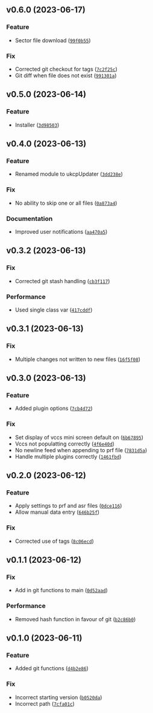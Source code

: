 <!--next-version-placeholder-->

## v0.6.0 (2023-06-17)

### Feature

* Sector file download ([`99f0b55`](https://github.com/chssn/ukcp-updater/commit/99f0b553cd8f372d3b084af6e9b73d381454480e))

### Fix

* Corrected git checkout for tags ([`7c2f25c`](https://github.com/chssn/ukcp-updater/commit/7c2f25c4a3d9f99e615ecb96d98cf5bcb635afc4))
* Git diff when file does not exist ([`991301a`](https://github.com/chssn/ukcp-updater/commit/991301adf1b58794e1fb10fbf00b244cdd437742))

## v0.5.0 (2023-06-14)

### Feature

* Installer ([`3d98503`](https://github.com/chssn/ukcp-updater/commit/3d98503ef89a972eec5588796157c6665142c88d))

## v0.4.0 (2023-06-13)

### Feature

* Renamed module to ukcpUpdater ([`3dd238e`](https://github.com/chssn/ukcp-updater/commit/3dd238e60a59d307d3da65225e1ed5c25f51d629))

### Fix

* No ability to skip one or all files ([`0a873a4`](https://github.com/chssn/ukcp-updater/commit/0a873a45f29c55615a939c02cc35c06ecf68b002))

### Documentation

* Improved user notifications ([`aa470a5`](https://github.com/chssn/ukcp-updater/commit/aa470a51c8b71d309d5073237e9ce1d0b2d6f965))

## v0.3.2 (2023-06-13)

### Fix

* Corrected git stash handling ([`cb3f117`](https://github.com/chssn/ukcp-updater/commit/cb3f1177a7cb0b9812ff50cd335ce4f8dec017e2))

### Performance

* Used single class var ([`417cddf`](https://github.com/chssn/ukcp-updater/commit/417cddfa5e07d17bd6546360a16cad7f730f5ee5))

## v0.3.1 (2023-06-13)

### Fix

* Multiple changes not written to new files ([`16f5f08`](https://github.com/chssn/ukcp-updater/commit/16f5f08cd5d4682c8fbeff18330d8a1eda96c3d7))

## v0.3.0 (2023-06-13)

### Feature

* Added plugin options ([`7cb4d72`](https://github.com/chssn/ukcp-updater/commit/7cb4d72ed5a6f60c92fbd56bef3bd6914f8d56a0))

### Fix

* Set display of vccs mini screen default on ([`6b67895`](https://github.com/chssn/ukcp-updater/commit/6b67895a58647f827b5c2178e6be193c440c7f7c))
* Vccs not populatting correctly ([`4f6e40d`](https://github.com/chssn/ukcp-updater/commit/4f6e40d255668197f784240922f261e9eee2c202))
* No newline feed when appending to prf file ([`7831d5a`](https://github.com/chssn/ukcp-updater/commit/7831d5a04972da80852d18a64c8c0b249f424067))
* Handle multiple plugins correctly ([`1461fbd`](https://github.com/chssn/ukcp-updater/commit/1461fbd2c16b3127c12b26a3a47a50ad95f1229d))

## v0.2.0 (2023-06-12)

### Feature

* Apply settings to prf and asr files ([`0dce116`](https://github.com/chssn/ukcp-updater/commit/0dce11670bf7d58aed1a3c023ac75aa1f943da09))
* Allow manual data entry ([`646b25f`](https://github.com/chssn/ukcp-updater/commit/646b25f08cfa0812d2c4711fbb52db6b1a7e48f4))

### Fix

* Corrected use of tags ([`8c06ecd`](https://github.com/chssn/ukcp-updater/commit/8c06ecd7ec318f9d1a1c53342b59c9fddff5c0f5))

## v0.1.1 (2023-06-12)

### Fix

* Add in git functions to main ([`0d52aad`](https://github.com/chssn/ukcp-updater/commit/0d52aad5ba415a3e7ee4ef8cb1f92b63224f0372))

### Performance

* Removed hash function in favour of git ([`b2c86b0`](https://github.com/chssn/ukcp-updater/commit/b2c86b015fb1cf9296e4fa1723e1334b106809aa))

## v0.1.0 (2023-06-11)

### Feature

* Added git functions ([`d4b2e86`](https://github.com/chssn/ukcp-updater/commit/d4b2e8664d968feb07ffa677c89be127d7b4c4b2))

### Fix

* Incorrect starting version ([`b0520da`](https://github.com/chssn/ukcp-updater/commit/b0520da46f965aa3205ece675b167e51acd37026))
* Incorrect path ([`7cfa01c`](https://github.com/chssn/ukcp-updater/commit/7cfa01c4cd728f5ab70b8bf89e0e3c1cb5e86059))
